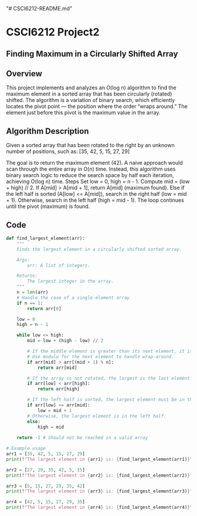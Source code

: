 "# CSCI6212-README.md"
# CSCI6212 Project2

## Finding Maximum in a Circularly Shifted Array
## Overview

This project implements and analyzes an O(log n) algorithm to find the maximum element in a sorted array that has been circularly (rotated) shifted.
The algorithm is a variation of binary search, which efficiently locates the pivot point — the position where the order “wraps around.” The element just before this pivot is the maximum value in the array.

## Algorithm Description
Given a sorted array that has been rotated to the right by an unknown number of positions, such as:
[35, 42, 5, 15, 27, 29]

The goal is to return the maximum element (42).
A naive approach would scan through the entire array in O(n) time.
Instead, this algorithm uses binary search logic to reduce the search space by half each iteration, achieving O(log n) time.
Steps
Set low = 0, high = n - 1.
Compute mid = (low + high) // 2.
If A[mid] > A[mid + 1], return A[mid] (maximum found).
Else if the left half is sorted (A[low] <= A[mid]), search in the right half (low = mid + 1).
Otherwise, search in the left half (high = mid - 1).
The loop continues until the pivot (maximum) is found.

## Code 
```python
def find_largest_element(arr):
    """
    Finds the largest element in a circularly shifted sorted array.

    Args:
        arr: A list of integers.

    Returns:
        The largest integer in the array.
    """
    n = len(arr)
    # Handle the case of a single-element array
    if n == 1:
        return arr[0]

    low = 0
    high = n - 1

    while low <= high:
        mid = low + (high - low) // 2

        # If the middle element is greater than its next element, it is the largest.
        # Use modulo for the next element to handle wrap-around.
        if arr[mid] > arr[(mid + 1) % n]:
            return arr[mid]

        # If the array is not rotated, the largest is the last element
        if arr[low] < arr[high]:
            return arr[high]

        # If the left half is sorted, the largest element must be in the right half.
        if arr[low] <= arr[mid]:
            low = mid + 1
        # Otherwise, the largest element is in the left half.
        else:
            high = mid
    
    return -1 # Should not be reached in a valid array

# Example usage
arr1 = [35, 42, 5, 15, 27, 29]
print(f"The largest element in {arr1} is: {find_largest_element(arr1)}")

arr2 = [27, 29, 35, 42, 5, 15]
print(f"The largest element in {arr2} is: {find_largest_element(arr2)}")

arr3 = [5, 15, 27, 29, 35, 42]
print(f"The largest element in {arr3} is: {find_largest_element(arr3)}")

arr4 = [42, 5, 15, 27, 29, 35]
print(f"The largest element in {arr4} is: {find_largest_element(arr4)}")

